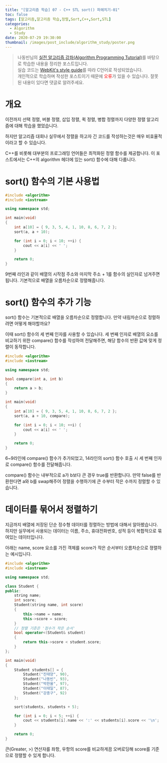 ```yaml
---
title: "[알고리즘 학습] 07 - C++ STL sort() 파헤치기-01"
toc: false
tags: [알고리즘,알고리즘 학습,정렬,Sort,C++,Sort,STL]
categories:
  - Algorithm
  - Study
date: 2020-07-29 19:30:00
thumbnail: /images/post_include/algorithm_study/poster.png
---
```

> 나동빈님의 [실전 알고리즘 강좌(Algorithm Programming Tutorial)](https://www.youtube.com/playlist?list=PLRx0vPvlEmdDHxCvAQS1_6XV4deOwfVrz)를 바탕으로 학습한 내용을 정리한 포스트입니다.  
> 실습 코드는 [WebKit's style guide](https://webkit.org/code-style-guidelines/)를 따라 C언어로 작성되었습니다.   
> 개인적으로 학습하며 작성한 포스트이기 때문에 <font color='red'>오류</font>가 있을 수 있습니다. 잘못된 내용이 있다면 댓글로 알려주세요.  

# 개요
이전까지 선택 정렬, 버블 정렬, 삽입 정렬, 퀵 정렬, 병합 정렬까지 다양한 정렬 알고리즘에 대해 학습을 했었습니다.

하지만 알고리즘 대회나 실무에서 정렬을 하고자 긴 코드를 작성하는것은 매우 비효율적이라고 할 수 있습니다.

C++를 비롯해 대부분의 프로그래밍 언어들은 최적화된 정렬 함수를 제공합니다. 이 포스트에서는 C++의 algorithm 헤더에 있는 sort() 함수에 대해 다룹니다.

# sort() 함수의 기본 사용법
```cpp
#include <algorithm>
#include <iostream>

using namespace std;

int main(void)
{
    int a[10] = { 9, 3, 5, 4, 1, 10, 8, 6, 7, 2 };
    sort(a, a + 10);

    for (int i = 0; i < 10; ++i) {
        cout << a[i] << ' ';
    }

    return 0;
}
```

9번째 라인과 같이 배열의 시작점 주소와 마지막 주소 + 1를 함수의 실인자로 넘겨주면 됩니다. 기본적으로 배열을 오름차순으로 정렬해줍니다.

# sort() 함수의 추가 기능
sort() 함수는 기본적으로 배열을 오름차순으로 정렬합니다. 만약 내림차순으로 정렬하려면 어떻게 해야할까요?

이때 sort() 함수의 세 번째 인자를 사용할 수 있습니다. 세 번째 인자로 배열의 요소를 비교하기 위한 compare() 함수를 작성하여 전달해주면, 해당 함수의 반환 값에 맞게 정렬이 동작합니다.

```cpp
#include <algorithm>
#include <iostream>

using namespace std;

bool compare(int a, int b)
{
    return a > b;
}

int main(void)
{
    int a[10] = { 9, 3, 5, 4, 1, 10, 8, 6, 7, 2 };
    sort(a, a + 10, compare);

    for (int i = 0; i < 10; ++i) {
        cout << a[i] << ' ';
    }

    return 0;
}
```

6~9라인에 compare() 함수가 추가되었고, 14라인의 sort() 함수 호출 시 세 번째 인자로 compare() 함수를 전달해줍니다.

compare() 함수는 내부적으로 a가 b보다 큰 경우 true를 반환합니다. 만약 false를 반환한다면 a와 b를 swap해주어 정렬을 수행하기에 큰 수부터 작은 수까지 정렬할 수 있습니다.

# 데이터를 묶어서 정렬하기
지금까지 배열에 저장된 단순 정수형 데이터를 정렬하는 방법에 대해서 알아봤습니다. 하지만 실무에서 사용되는 데이터는 이름, 주소, 휴대전화번호, 성적 등이 복합적으로 묶여있는 데이터입니다.

아래는 name, score 요소를 가진 객체를 score가 작은 순서부터 오름차순으로 졍렬하는 예시입니다.

```cpp
#include <algorithm>
#include <iostream>

using namespace std;

class Student {
public:
    string name;
    int score;
    Student(string name, int score)
    {
        this->name = name;
        this->score = score;
    }
    // 정렬 기준은 '점수가 작은 순서'
    bool operator<(Student& student)
    {
        return this->score < student.score;
    }
};

int main(void)
{
    Student students[] = {
        Student("진태양", 90),
        Student("나동빈", 93),
        Student("박한울", 97),
        Student("이태일", 87),
        Student("강종구", 92)
    };

    sort(students, students + 5);

    for (int i = 0; i < 5; ++i) {
        cout << students[i].name << ':' << students[i].score << '\n';
    }

    return 0;
}
```

큰(Greater, >) 연산자를 좌항, 우항의 score를 비교하게끔 오버로딩해 score를 기준으로 정렬할 수 있게 합니다.